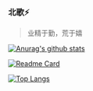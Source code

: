 ### 北歌⚡

> 业精于勤，荒于嬉

<!--
**it-beige/it-beige** is a ✨ _special_ ✨ repository because its `README.md` (this file) appears on your GitHub profile.

Here are some ideas to get you started:

- 🔭 I’m currently working on ...
- 🌱 I’m currently learning ...
- 👯 I’m looking to collaborate on ...
- 🤔 I’m looking for help with ...
- 💬 Ask me about ...
- 📫 How to reach me: ...
- 😄 Pronouns: ...
- ⚡ Fun fact: ...
-->

<!-- card -->
[![Anurag's github stats](https://github-readme-stats.vercel.app/api?username=it-beige&theme=tokyonight&show_icons=true)](https://github.com/anuraghazra/github-readme-stats)

<!-- repertory -->
[![Readme Card](https://github-readme-stats.vercel.app/api/pin/?username=it-beige&repo=dynamic-ui)](https://github.com/anuraghazra/github-readme-stats)


<!-- Top Languages Card -->
[![Top Langs](https://github-readme-stats.vercel.app/api/top-langs/?username=it-beige&layout=compact)](https://github.com/anuraghazra/github-readme-stats)
